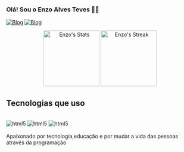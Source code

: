 
### Olá! Sou o Enzo Alves Teves 👋🏼

[![Blog](https://img.shields.io/badge/LinkedIn-0077B5?style=for-the-badge&logo=linkedin&logoColor=whitehttps://www.linkedin.com/in/enzo-teves-202412276/)](https://www.linkedin.com/in/enzo-teves-202412276/)
[![Blog](https://img.shields.io/badge/Instagram-E4405F?style=for-the-badge&logo=instagram&logoColor=white)]()

<div align="center">
<img src="https://github-readme-stats.vercel.app/api?username=Enzo&theme=merko&show_icons=true&hide_border=false&count_private=true" alt="Enzo's Stats" height="150" >

  <img src="https://github-readme-streak-stats.herokuapp.com/?user=Enzo&theme=merko&hide_border=false" alt="Enzo's Streak" height="150">
<br>
</div>

## Tecnologias que uso 

<div style = "display: inline_block"><br/>
<img align="" alt="html5" src="https://img.shields.io/badge/HTML-239120?style=for-the-badge&logo=html5&logoColor=white">
<img align="" alt="html5" src="https://img.shields.io/badge/Java-ED8B00?style=for-the-badge&logo=openjdk&logoColor=white">
<img align="" alt="html5" src="https://img.shields.io/badge/CSS-239120?&style=for-the-badge&logo=css3&logoColor=white">
</div><br/>
Apaixonado por tecnologia,educação e por mudar a vida das pessoas através da programação 
